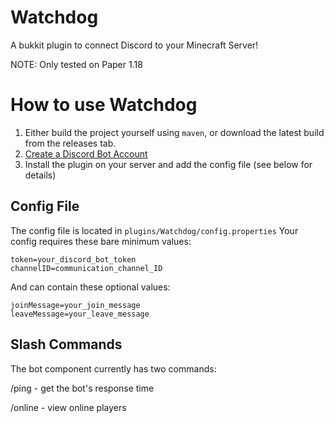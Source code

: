# Watchdog

A bukkit plugin to connect Discord to your Minecraft Server!

NOTE: Only tested on Paper 1.18

# How to use Watchdog

1) Either build the project yourself using `maven`, or download the latest build from the releases tab.
2) [Create a Discord Bot Account](https://discordpy.readthedocs.io/en/stable/discord.html)
3) Install the plugin on your server and add the config file (see below for details)

## Config File

The config file is located in `plugins/Watchdog/config.properties`
Your config requires these bare minimum values:

```
token=your_discord_bot_token
channelID=communication_channel_ID
```
And can contain these optional values:
```
joinMessage=your_join_message
leaveMessage=your_leave_message
```

## Slash Commands

The bot component currently has two commands:

/ping - get the bot's response time

/online - view online players